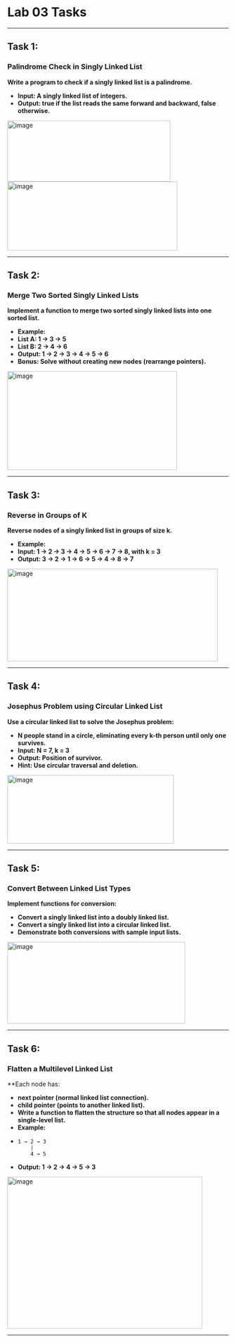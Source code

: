 # Lab 03 Tasks

---

## Task 1:

### Palindrome Check in Singly Linked List
**Write a program to check if a singly linked list is a palindrome.**
- **Input: A singly linked list of integers.**
- **Output: true if the list reads the same forward and backward, false otherwise.**

<img width="371" height="139" alt="image" src="https://github.com/user-attachments/assets/51352eb7-9ffd-4fd1-8770-4a4bac214dcc" />
<img width="387" height="157" alt="image" src="https://github.com/user-attachments/assets/a5a1fd7a-76e7-487d-92d1-9cd21ffa8d21" />

---

## Task 2:

### Merge Two Sorted Singly Linked Lists
**Implement a function to merge two sorted singly linked lists into one sorted list.**
- **Example:**
-   **List A: 1 → 3 → 5**
-   **List B: 2 → 4 → 6**
-   **Output: 1 → 2 → 3 → 4 → 5 → 6**
- **Bonus: Solve without creating new nodes (rearrange pointers).**

<img width="386" height="225" alt="image" src="https://github.com/user-attachments/assets/1dd6c02e-a935-40a2-b919-58ef83e08750" />

---

## Task 3:

### Reverse in Groups of K
**Reverse nodes of a singly linked list in groups of size k.**
- **Example:**
-  **Input: 1 → 2 → 3 → 4 → 5 → 6 → 7 → 8, with k = 3**
-  **Output: 3 → 2 → 1 → 6 → 5 → 4 → 8 → 7**

<img width="479" height="211" alt="image" src="https://github.com/user-attachments/assets/c9e4a689-413d-456e-8f59-a99372ab3de7" />

---

## Task 4:

### Josephus Problem using Circular Linked List
**Use a circular linked list to solve the Josephus problem:**
- **N people stand in a circle, eliminating every k-th person until only one survives.**
- **Input: N = 7, k = 3**
- **Output: Position of survivor.**
- **Hint: Use circular traversal and deletion.**

<img width="379" height="156" alt="image" src="https://github.com/user-attachments/assets/fcc8f534-8338-44a7-a9a0-66a55283c711" />

---

## Task 5:
### Convert Between Linked List Types
**Implement functions for conversion:**
- **Convert a singly linked list into a doubly linked list.**
- **Convert a singly linked list into a circular linked list.**
- **Demonstrate both conversions with sample input lists.**

<img width="405" height="186" alt="image" src="https://github.com/user-attachments/assets/1677a0fa-f0a3-4129-bedf-49c7fcfb75a4" />

---

## Task 6:

### Flatten a Multilevel Linked List
**Each node has:
 - **next pointer (normal linked list connection).**
 - **child pointer (points to another linked list).**
- **Write a function to flatten the structure so that all nodes appear in a single-level list.**
- **Example:**
-   ```
    1 → 2 → 3  
        |  
        4 → 5
    ```
- **Output: 1 → 2 → 4 → 5 → 3**

<img width="444" height="346" alt="image" src="https://github.com/user-attachments/assets/56e37469-4415-4895-8e37-083a6f42a344" />

---

